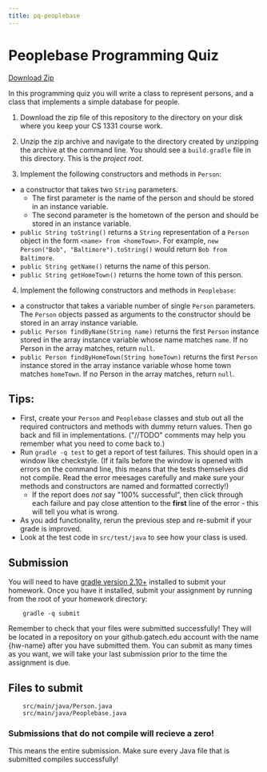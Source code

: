 ```yaml
---
title: pq-peoplebase
---
```


# Peoplebase Programming Quiz

[Download Zip](https://github.gatech.edu/cs1331-spring2016/pq-peoplebase/archive/master.zip)

In this programming quiz you will write a class to represent persons, and a class that implements a simple database for people.

1. Download the zip file of this repository to the directory on your disk where you keep your CS 1331 course work.

2. Unzip the zip archive and navigate to the directory created by unzipping the archive at the command line. You should see a ``build.gradle`` file in this directory. This is the *project root*.

3. Implement the following constructors and methods in ``Person``:

  - a constructor that takes two ``String`` parameters.
    - The first parameter is the name of the person and should be stored in an instance variable.
    - The second parameter is the hometown of the person and should be stored in an instance variable.
  - ``public String toString()`` returns a ``String`` representation of a ``Person`` object in the form ``<name> from <homeTown>``. For example, ``new Person("Bob", "Baltimore").toString()`` would return ``Bob from Baltimore``.
  - ``public String getName()`` returns the name of this person.
  - ``public String getHomeTown()`` returns the home town of this person.

4. Implement the following constructors and methods in ``Peoplebase``:

  - a constructor that takes a variable number of single ``Person`` parameters. The ``Person`` objects passed as arguments to the constructor should be stored in an array instance variable.
  - ``public Person findByName(String name)`` returns the first ``Person`` instance stored in the array instance variable whose name matches ``name``. If no Person in the array matches, return ``null``.
  - ``public Person findByHomeTown(String homeTown)`` returns the first ``Person`` instance stored in the array instance variable whose home town matches ``homeTown``. If no Person in the array matches, return ``null``.

## Tips:

- First, create your ``Person`` and ``Peoplebase`` classes and stub out all the required contructors and methods with dummy return values. Then go back and fill in implementations. ("//TODO" comments may help you remember what you need to come back to.)
- Run ``gradle -q test`` to get a report of test failures. This should open in a window like checkstyle. (If it fails before the window is opened with errors on the command line, this means that the tests themselves did not compile. Read the error meesages carefully and make sure your methods and constructors are named and formatted correctly!)
  - If the report does *not* say "100% successful", then click through each failure and pay close attention to the **first** line of the error - this will tell you what is wrong.
- As you add functionality, rerun the previous step and re-submit if your grade is improved.
- Look at the test code in ``src/test/java`` to see how your class is used.


## Submission

You will need to have [gradle version 2.10+](http://gradle.org/gradle-download/) installed to submit your homework. Once you have it installed, submit your assignment by running from the root of your homework directory:

        gradle -q submit

Remember to check that your files were submitted successfully! They will be located in a repository on your github.gatech.edu account with the name {hw-name} after you have submitted them. You can submit as many times as you want, we will take your last submission prior to the time the assignment is due.

## Files to submit

        src/main/java/Person.java
        src/main/java/Peoplebase.java

### Submissions that do not compile will recieve a zero!
This means the entire submission. Make sure every Java file that is submitted compiles successfully!
